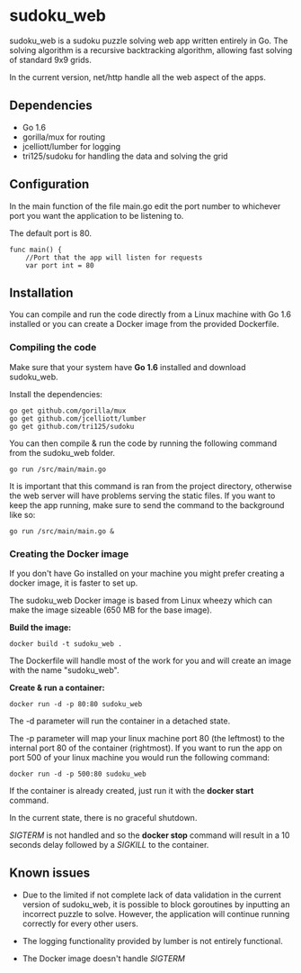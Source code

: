 # sudoku_web

sudoku_web is a sudoku puzzle solving web app written entirely in Go.
The solving algorithm is a recursive backtracking algorithm, allowing fast solving of standard 9x9 grids. 

In the current version, net/http handle all the web aspect of the apps.

## Dependencies
* Go 1.6 
* gorilla/mux for routing
* jcelliott/lumber for logging
* tri125/sudoku for handling the data and solving the grid

## Configuration

In the main function of the file main.go edit the port number to whichever port you want the application to be listening to.

The default port is 80.

~~~
func main() {
	//Port that the app will listen for requests
	var port int = 80
~~~

## Installation

You can compile and run the code directly from a Linux machine with Go 1.6 installed or you can create a Docker image from the provided Dockerfile.

### Compiling the code

Make sure that your system have **Go 1.6** installed and download sudoku_web.

Install the dependencies:
~~~~
go get github.com/gorilla/mux
go get github.com/jcelliott/lumber
go get github.com/tri125/sudoku
~~~~

You can then compile & run the code by running the following command from the sudoku_web folder.
~~~~
go run /src/main/main.go
~~~~
It is important that this command is ran from the project directory, otherwise the web server will have problems serving the static files.
If you want to keep the app running, make sure to send the command to the background like so:
~~~~
go run /src/main/main.go &
~~~~

### Creating the Docker image

If you don't have Go installed on your machine you might prefer creating a docker image, it is faster to set up.

The sudoku_web Docker image is based from Linux wheezy which can make the image sizeable (650 MB for the base image).

**Build the image:**
~~~~
docker build -t sudoku_web .
~~~~
The Dockerfile will handle most of the work for you and will create an image with the name "sudoku_web".

**Create & run a container:**
~~~~
docker run -d -p 80:80 sudoku_web
~~~~

The -d parameter will run the container in a detached state. 

The -p parameter will map your linux machine port 80 (the leftmost) to the internal port 80 of the container (rightmost).
If you want to run the app on port 500 of your linux machine you would run the following command:
~~~~
docker run -d -p 500:80 sudoku_web
~~~~

If the container is already created, just run it with the **docker start** command.

In the current state, there is no graceful shutdown.

*SIGTERM* is not handled and so the **docker stop** command will result in a 10 seconds delay followed by a *SIGKILL* to the container.

## Known issues

* Due to the limited if not complete lack of data validation in the current version of sudoku_web, 
it is possible to block goroutines by inputting an incorrect puzzle to solve. However, the application will continue running correctly for every other users.

* The logging functionality provided by lumber is not entirely functional.

* The Docker image doesn't handle *SIGTERM*
